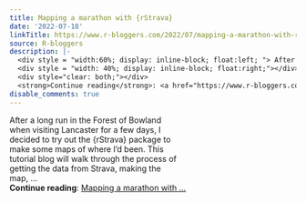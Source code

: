 ```yaml
---
title: Mapping a marathon with {rStrava}
date: '2022-07-18'
linkTitle: https://www.r-bloggers.com/2022/07/mapping-a-marathon-with-rstrava/
source: R-bloggers
description: |-
  <div style = "width:60%; display: inline-block; float:left; "> After a long run in the Forest of Bowland when visiting Lancaster for a few days, I decided to try out the {rStrava} package to make some maps of where I’d been. This tutorial blog will walk through the process of getting the data from Strava, making the map, ...</div>
  <div style = "width: 40%; display: inline-block; float:right;"></div>
  <div style="clear: both;"></div>
  <strong>Continue reading</strong>: <a href="https://www.r-bloggers.com/2022/07/mapping-a-marathon-with-rstrava/">Mapping a marathon with ...
disable_comments: true
---
```

<div style = "width:60%; display: inline-block; float:left; "> After a long run in the Forest of Bowland when visiting Lancaster for a few days, I decided to try out the {rStrava} package to make some maps of where I’d been. This tutorial blog will walk through the process of getting the data from Strava, making the map, ...</div>
<div style = "width: 40%; display: inline-block; float:right;"></div>
<div style="clear: both;"></div>
<strong>Continue reading</strong>: <a href="https://www.r-bloggers.com/2022/07/mapping-a-marathon-with-rstrava/">Mapping a marathon with ...